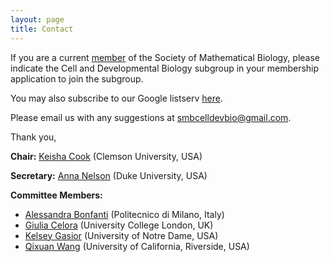 ```yaml
---
layout: page
title: Contact
---
```


If you are a current [member](https://www.smb.org/categories/) of the Society of Mathematical Biology, please indicate the Cell and Developmental Biology subgroup in your membership application to join the subgroup.

You may also subscribe to our Google listserv [here](https://groups.google.com/g/smb_devbio_subgroup).

Please email us with any suggestions at [smbcelldevbio@gmail.com](smbcelldevbio@gmail.com).

Thank you,

**Chair:** [Keisha Cook](https://drcookdoesmath.weebly.com/) (Clemson University, USA)

**Secretary:** [Anna Nelson](https://annacnelson.github.io/) (Duke University, USA)

**Committee Members:**
- [Alessandra Bonfanti](https://scholar.google.com/citations?user=XeuewAEAAAAJ&hl=it) (Politecnico di Milano, Italy)
- [Giulia Celora](https://sites.google.com/view/giulia-laura-celora) (University College London, UK)
- [Kelsey Gasior](https://www.kgasior.info/) (University of Notre Dame, USA)
- [Qixuan Wang](https://sites.google.com/ucr.edu/qixuanwang/) (University of California, Riverside, USA)
